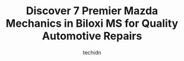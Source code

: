 ---
layout: ampstory
image: https://images.unsplash.com/photo-1640168822478-3e59ab26add1?ixlib=rb-4.0.3&ixid=MnwxMjA3fDB8MHxwaG90by1wYWdlfHx8fGVufDB8fHx8&auto=format&fit=crop&w=640&h=853&q=80
author: techidn
featured: false
description: Searching for the finest Mazda Mechanic in Biloxi MS, USA? Look no further than the 7 best Mazda Mechanic in the area, where youll find a team of highly qualified professionals ready to han
title: Discover 7 Premier Mazda Mechanics in Biloxi MS for Quality Automotive Repairs
cover:
   title: Discover 7 Premier Mazda Mechanics in Biloxi MS for Quality Automotive Repairs
   subtitle: Rickpate
   background: https://images.unsplash.com/photo-1640168822478-3e59ab26add1?ixlib=rb-4.0.3&ixid=MnwxMjA3fDB8MHxwaG90by1wYWdlfHx8fGVufDB8fHx8&auto=format&fit=crop&w=640&h=853&q=80

pages: 
 - layout: thirds
   top: <h1>#1 Taylors Automotive</h1>
   bottom: "<p>Dennis and Rich went beyond any expectations to fix my truck when it overheated while i was in Biloxi on a camping trip 4 hours away from home. They both came in on their</p>"
   background: https://www.knot35.com/toplist/wp-content/uploads/2023/06/best-mazda-mechanic-1-in-biloxi-ms-1685831282.jpeg
   backgroundblur: true
 - layout: thirds
   top: <h1>#2 Joes Garage</h1>
   bottom: "<p>1811 Pass Rd, Biloxi, MS 39531, United States</p>"
   background: https://www.knot35.com/toplist/wp-content/uploads/2023/06/best-mazda-mechanic-2-in-biloxi-ms-1685831282.jpeg
   cta:
      link: https://www.knot35.com/toplist/discover-7-premier-mazda-mechanics-in-biloxi-ms-for-quality-automotive-repairs/
      text: Discover 7 Premier Mazda Mechanics in Biloxi MS for Quality Automotive Repairs
 - layout: thirds
   top: <h1>#3 Auto Air of DIberville</h1>
   bottom: "<p>4080 Popps Ferry Rd, DIberville, MS 39540, United States</p>"
   background: https://www.knot35.com/toplist/wp-content/uploads/2023/06/best-mazda-mechanic-3-in-biloxi-ms-1685831282.jpeg
   cta:
      link: https://www.knot35.com/toplist/discover-7-premier-mazda-mechanics-in-biloxi-ms-for-quality-automotive-repairs/
      text: Discover 7 Premier Mazda Mechanics in Biloxi MS for Quality Automotive Repairs
 - layout: thirds
   top: <h1>#4 Gilson Automotive</h1>
   bottom: "<p>10524 Auto Mall Pkwy, DIberville, MS 39540, United States</p>"
   background: https://images.unsplash.com/photo-1567360425618-1594206637d2?ixlib=rb-4.0.3&ixid=MnwxMjA3fDB8MHxwaG90by1wYWdlfHx8fGVufDB8fHx8&auto=format&fit=crop&w=640&h=853&q=80
   cta:
      link: https://www.knot35.com/toplist/discover-7-premier-mazda-mechanics-in-biloxi-ms-for-quality-automotive-repairs/
      text: Discover 7 Premier Mazda Mechanics in Biloxi MS for Quality Automotive Repairs
 - layout: thirds
   top: <h1>#5 Butch Oustalet Mazda</h1>
   bottom: "<p>15150 Airport Rd #4749, Gulfport, MS 39503, United States</p>"
   background: https://images.unsplash.com/photo-1620421680010-0766ff230392?ixlib=rb-4.0.3&ixid=MnwxMjA3fDB8MHxwaG90by1wYWdlfHx8fGVufDB8fHx8&auto=format&fit=crop&w=640&h=853&q=80
   cta:
      link: https://www.knot35.com/toplist/discover-7-premier-mazda-mechanics-in-biloxi-ms-for-quality-automotive-repairs/
      text: Discover 7 Premier Mazda Mechanics in Biloxi MS for Quality Automotive Repairs
 - layout: thirds
   top: <h1>#6 Pitalos Automotive Paint-Body</h1>
   bottom: "<p>2311 Government St #4011, Ocean Springs, MS 39564, United States</p>"
   background: https://images.unsplash.com/photo-1533998839656-76f5e4b2bccb?ixlib=rb-4.0.3&ixid=MnwxMjA3fDB8MHxwaG90by1wYWdlfHx8fGVufDB8fHx8&auto=format&fit=crop&w=640&h=853&q=80
   cta:
      link: https://www.knot35.com/toplist/discover-7-premier-mazda-mechanics-in-biloxi-ms-for-quality-automotive-repairs/
      text: Discover 7 Premier Mazda Mechanics in Biloxi MS for Quality Automotive Repairs
 - layout: thirds
   top: <h1>#7 J&Ds Automotive</h1>
   bottom: "<p>Attached to Cube Smart, 2381 Pass Rd, Biloxi, MS 39531, United States</p>"
   background: https://images.unsplash.com/photo-1462556791646-c201b8241a94?ixlib=rb-4.0.3&ixid=MnwxMjA3fDB8MHxwaG90by1wYWdlfHx8fGVufDB8fHx8&auto=format&fit=crop&w=640&h=853&q=80
   cta:
      link: https://www.knot35.com/toplist/discover-7-premier-mazda-mechanics-in-biloxi-ms-for-quality-automotive-repairs/
      text: Discover 7 Premier Mazda Mechanics in Biloxi MS for Quality Automotive Repairs
 - layout: thirds
   middle: Continue reading...
   background: https://images.unsplash.com/photo-1564951434112-64d74cc2a2d7?ixlib=rb-4.0.3&ixid=MnwxMjA3fDB8MHxwaG90by1wYWdlfHx8fGVufDB8fHx8&auto=format&fit=crop&w=640&h=853&q=80
   cta:
      link: https://www.knot35.com/toplist/discover-7-premier-mazda-mechanics-in-biloxi-ms-for-quality-automotive-repairs/
      text: Discover 7 Premier Mazda Mechanics in Biloxi MS for Quality Automotive Repairs
      
---